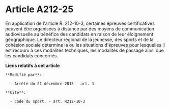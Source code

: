 # Article A212-25

En application de l'article R. 212-10-3, certaines épreuves certificatives peuvent être organisées à distance par des moyens
de communication audiovisuelle au bénéfice des candidats en raison de leur éloignement géographique. Le directeur régional de
la jeunesse, des sports et de la cohésion sociale détermine la ou les situations d'épreuves pour lesquelles il est recouru à
ces modalités techniques, les modalités de passage ainsi que les candidats concernés.

**Liens relatifs à cet article**

	**Modifié par**:

	  - Arrêté du 21 décembre 2015 - art. 1

	**Cite**:

	  - Code du sport. - art. R212-10-3
